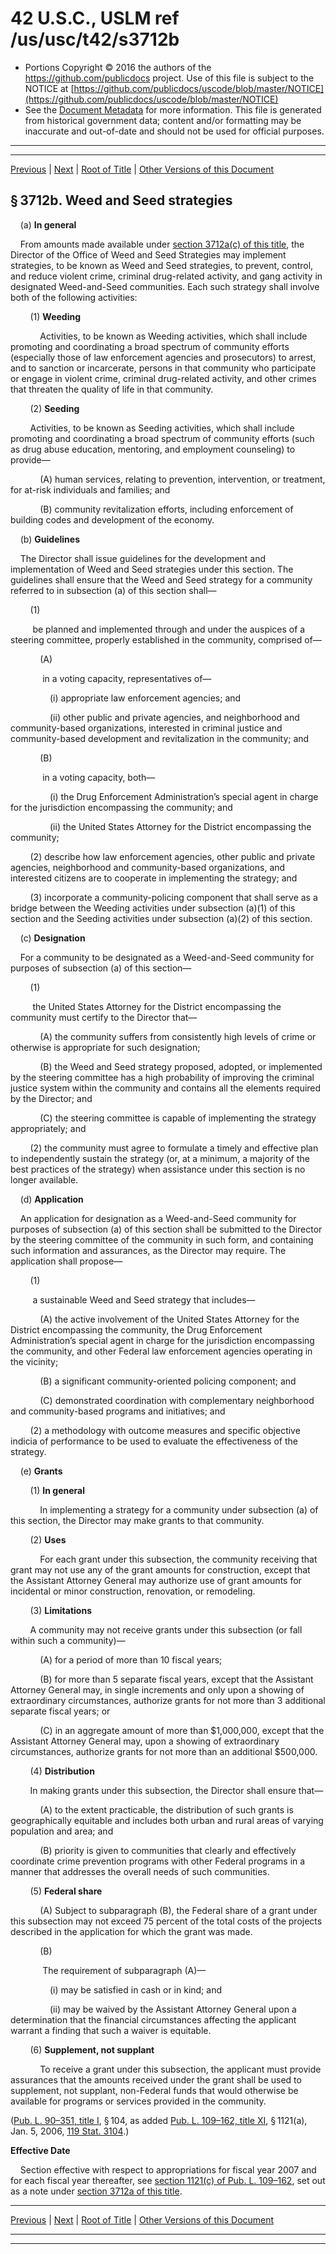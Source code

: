 ---
---

# 42 U.S.C., USLM ref /us/usc/t42/s3712b

* Portions Copyright © 2016 the authors of the https://github.com/publicdocs project.
  Use of this file is subject to the NOTICE at [https://github.com/publicdocs/uscode/blob/master/NOTICE](https://github.com/publicdocs/uscode/blob/master/NOTICE)
* See the [Document Metadata](././../../../../..//README.md) for more information.
  This file is generated from historical government data; content and/or formatting may be inaccurate and out-of-date and should not be used for official purposes.

----------
----------

[Previous](./../../../../..//us/usc/t42/ch46/schI/m__us_usc_t42_s3712a.md) | [Next](./../../../../..//us/usc/t42/ch46/schI/m__us_usc_t42_s3712c.md) | [Root of Title](./../../../../../) | [Other Versions of this Document](https://publicdocs.github.io/go/links?ns=uslm&ref=%2Fus%2Fusc%2Ft42%2Fs3712b)

## § 3712b. Weed and Seed strategies

    (a) __In general__ 

    From amounts made available under [section 3712a(c) of this title][/us/usc/t42/s3712a/c], the Director of the Office of Weed and Seed Strategies may implement strategies, to be known as Weed and Seed strategies, to prevent, control, and reduce violent crime, criminal drug-related activity, and gang activity in designated Weed-and-Seed communities. Each such strategy shall involve both of the following activities:

        (1) __Weeding__ 

            Activities, to be known as Weeding activities, which shall include promoting and coordinating a broad spectrum of community efforts (especially those of law enforcement agencies and prosecutors) to arrest, and to sanction or incarcerate, persons in that community who participate or engage in violent crime, criminal drug-related activity, and other crimes that threaten the quality of life in that community.

        (2) __Seeding__ 

        Activities, to be known as Seeding activities, which shall include promoting and coordinating a broad spectrum of community efforts (such as drug abuse education, mentoring, and employment counseling) to provide—

            (A) human services, relating to prevention, intervention, or treatment, for at-risk individuals and families; and

            (B) community revitalization efforts, including enforcement of building codes and development of the economy.

    (b) __Guidelines__ 

    The Director shall issue guidelines for the development and implementation of Weed and Seed strategies under this section. The guidelines shall ensure that the Weed and Seed strategy for a community referred to in subsection (a) of this section shall—

        (1)

         be planned and implemented through and under the auspices of a steering committee, properly established in the community, comprised of—

            (A)

             in a voting capacity, representatives of—

                (i) appropriate law enforcement agencies; and

                (ii) other public and private agencies, and neighborhood and community-based organizations, interested in criminal justice and community-based development and revitalization in the community; and

            (B)

             in a voting capacity, both—

                (i) the Drug Enforcement Administration’s special agent in charge for the jurisdiction encompassing the community; and

                (ii) the United States Attorney for the District encompassing the community;

        (2) describe how law enforcement agencies, other public and private agencies, neighborhood and community-based organizations, and interested citizens are to cooperate in implementing the strategy; and

        (3) incorporate a community-policing component that shall serve as a bridge between the Weeding activities under subsection (a)(1) of this section and the Seeding activities under subsection (a)(2) of this section.

    (c) __Designation__ 

    For a community to be designated as a Weed-and-Seed community for purposes of subsection (a) of this section—

        (1)

         the United States Attorney for the District encompassing the community must certify to the Director that—

            (A) the community suffers from consistently high levels of crime or otherwise is appropriate for such designation;

            (B) the Weed and Seed strategy proposed, adopted, or implemented by the steering committee has a high probability of improving the criminal justice system within the community and contains all the elements required by the Director; and

            (C) the steering committee is capable of implementing the strategy appropriately; and

        (2) the community must agree to formulate a timely and effective plan to independently sustain the strategy (or, at a minimum, a majority of the best practices of the strategy) when assistance under this section is no longer available.

    (d) __Application__ 

    An application for designation as a Weed-and-Seed community for purposes of subsection (a) of this section shall be submitted to the Director by the steering committee of the community in such form, and containing such information and assurances, as the Director may require. The application shall propose—

        (1)

         a sustainable Weed and Seed strategy that includes—

            (A) the active involvement of the United States Attorney for the District encompassing the community, the Drug Enforcement Administration’s special agent in charge for the jurisdiction encompassing the community, and other Federal law enforcement agencies operating in the vicinity;

            (B) a significant community-oriented policing component; and

            (C) demonstrated coordination with complementary neighborhood and community-based programs and initiatives; and

        (2) a methodology with outcome measures and specific objective indicia of performance to be used to evaluate the effectiveness of the strategy.

    (e) __Grants__ 

        (1) __In general__ 

            In implementing a strategy for a community under subsection (a) of this section, the Director may make grants to that community.

        (2) __Uses__ 

            For each grant under this subsection, the community receiving that grant may not use any of the grant amounts for construction, except that the Assistant Attorney General may authorize use of grant amounts for incidental or minor construction, renovation, or remodeling.

        (3) __Limitations__ 

        A community may not receive grants under this subsection (or fall within such a community)—

            (A) for a period of more than 10 fiscal years;

            (B) for more than 5 separate fiscal years, except that the Assistant Attorney General may, in single increments and only upon a showing of extraordinary circumstances, authorize grants for not more than 3 additional separate fiscal years; or

            (C) in an aggregate amount of more than $1,000,000, except that the Assistant Attorney General may, upon a showing of extraordinary circumstances, authorize grants for not more than an additional $500,000.

        (4) __Distribution__ 

        In making grants under this subsection, the Director shall ensure that—

            (A) to the extent practicable, the distribution of such grants is geographically equitable and includes both urban and rural areas of varying population and area; and

            (B) priority is given to communities that clearly and effectively coordinate crime prevention programs with other Federal programs in a manner that addresses the overall needs of such communities.

        (5) __Federal share__ 

            (A) Subject to subparagraph (B), the Federal share of a grant under this subsection may not exceed 75 percent of the total costs of the projects described in the application for which the grant was made.

            (B)

             The requirement of subparagraph (A)—

                (i) may be satisfied in cash or in kind; and

                (ii) may be waived by the Assistant Attorney General upon a determination that the financial circumstances affecting the applicant warrant a finding that such a waiver is equitable.

        (6) __Supplement, not supplant__ 

            To receive a grant under this subsection, the applicant must provide assurances that the amounts received under the grant shall be used to supplement, not supplant, non-Federal funds that would otherwise be available for programs or services provided in the community.

([Pub. L. 90–351, title I][/us/pl/90/351/tI], § 104, as added [Pub. L. 109–162, title XI][/us/pl/109/162/tXI], § 1121(a), Jan. 5, 2006, [119 Stat. 3104][/us/stat/119/3104].)

 __Effective Date__ 

    Section effective with respect to appropriations for fiscal year 2007 and for each fiscal year thereafter, see [section 1121(c) of Pub. L. 109–162][/us/pl/109/162/s1121/c], set out as a note under [section 3712a of this title][/us/usc/t42/s3712a].

----------

[Previous](./../../../../..//us/usc/t42/ch46/schI/m__us_usc_t42_s3712a.md) | [Next](./../../../../..//us/usc/t42/ch46/schI/m__us_usc_t42_s3712c.md) | [Root of Title](./../../../../../) | [Other Versions of this Document](https://publicdocs.github.io/go/links?ns=uslm&ref=%2Fus%2Fusc%2Ft42%2Fs3712b)

----------
----------

[/us/usc/t42/s3712a/c]: https://publicdocs.github.io/go/links?ns=uslm&ref=%2Fus%2Fusc%2Ft42%2Fs3712a%2Fc
[/us/pl/90/351/tI]: https://publicdocs.github.io/go/links?ns=uslm&ref=%2Fus%2Fpl%2F90%2F351%2FtI
[/us/pl/109/162/tXI]: https://publicdocs.github.io/go/links?ns=uslm&ref=%2Fus%2Fpl%2F109%2F162%2FtXI
[/us/stat/119/3104]: https://publicdocs.github.io/go/links?ns=uslm&ref=%2Fus%2Fstat%2F119%2F3104
[/us/pl/109/162/s1121/c]: https://publicdocs.github.io/go/links?ns=uslm&ref=%2Fus%2Fpl%2F109%2F162%2Fs1121%2Fc
[/us/usc/t42/s3712a]: https://publicdocs.github.io/go/links?ns=uslm&ref=%2Fus%2Fusc%2Ft42%2Fs3712a


